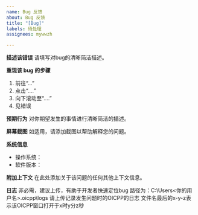 ```yaml
---
name: Bug 反馈
about: Bug 反馈
title: "[Bug]"
labels: 待处理
assignees: mywwzh

---
```


**描述该错误**
请填写对bug的清晰简洁描述。

**重现该 bug 的步骤**
1. 前往“...”
2. 点击“....”
3. 向下滚动至“....”
4. 见错误

**预期行为**
对你期望发生的事情进行清晰简洁的描述。

**屏幕截图**
如适用，请添加截图以帮助解释您的问题。

**系统信息**
 - 操作系统：
 - 软件版本：

**附加上下文**
在此处添加关于该问题的任何其他上下文信息。

**日志**
非必需，建议上传，有助于开发者快速定位bug
路径为：C:\Users\<你的用户名>\.oicpp\logs
请上传记录发生问题时的OICPP的日志
文件名最后的x-y-z表示该OICPP窗口打开于x时y分z秒
